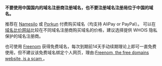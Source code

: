 **不要使用中国国内的域名注册商注册域名，也不要注册域名注册局位于中国的域名。**

推荐在 [Namesilo](https://www.namesilo.com/) 或 [Porkun](https://porkbun.com/)  付费购买域名（均支持 AliPay or PayPal）。
可以在[域名比价网站](https://zh-hans.tld-list.com/)比较在不同域名注册商购买域名的价格，建议选择提供 WHOIS 隐私保护的域名注册商。

也可使用 [Freenom](http://www.freenom.com/) 获得免费域名，每次到期前14天手动续期理论上即可一直免费使用，但不建议该免费域名绑定个人网页，理由:[Freenom, the free domains website, is a scam ](https://daniel.is-a.dev/blog/freenom-the-free-domains-website-is-a-scam-3)。
